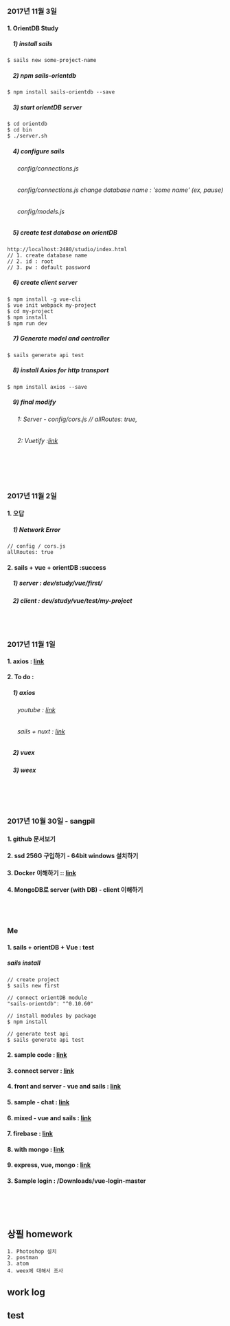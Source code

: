 <br/>
<br/>
<br/>
&nbsp;&nbsp;&nbsp;


### 2017년 11월 3일
#### 1. OrientDB Study 
##### &nbsp;&nbsp;&nbsp; 1) install sails
```
$ sails new some-project-name
```
##### &nbsp;&nbsp;&nbsp; 2) npm sails-orientdb
```
$ npm install sails-orientdb --save  
```
##### &nbsp;&nbsp;&nbsp; 3) start orientDB server
```
$ cd orientdb
$ cd bin
$ ./server.sh
```
##### &nbsp;&nbsp;&nbsp; 4) configure sails
###### &nbsp;&nbsp;&nbsp;&nbsp;&nbsp; config/connections.js
###### &nbsp;&nbsp;&nbsp;&nbsp;&nbsp; config/connections.js  change database name : 'some name' (ex, pause)
###### &nbsp;&nbsp;&nbsp;&nbsp;&nbsp; config/models.js

##### &nbsp;&nbsp;&nbsp; 5) create test database on orientDB 
```
http://localhost:2480/studio/index.html
// 1. create database name
// 2. id : root
// 3. pw : default password
```

##### &nbsp;&nbsp;&nbsp; 6) create client server
```
$ npm install -g vue-cli
$ vue init webpack my-project
$ cd my-project
$ npm install
$ npm run dev
```
##### &nbsp;&nbsp;&nbsp; 7) Generate model and controller
```
$ sails generate api test
```
##### &nbsp;&nbsp;&nbsp; 8) install Axios for http transport
```
$ npm install axios --save
```
##### &nbsp;&nbsp;&nbsp; 9) final modify
###### &nbsp;&nbsp;&nbsp;&nbsp;&nbsp; 1: Server - config/cors.js // allRoutes: true,
###### &nbsp;&nbsp;&nbsp;&nbsp;&nbsp; 2: Vuetify :[link](https://github.com/vuetifyjs/vuetify)




<br/>
<br/>
<br/>

### 2017년 11월 2일
#### 1. 오답 
##### &nbsp;&nbsp;&nbsp; 1) Network Error
```
// config / cors.js
allRoutes: true
```
#### 2. sails + vue + orientDB :success
##### &nbsp;&nbsp;&nbsp; 1) server : dev/study/vue/first/
##### &nbsp;&nbsp;&nbsp; 2) client : dev/study/vue/test/my-project

<br/>
<br/>



### 2017년 11월 1일  
#### 1. axios : [link](https://alligator.io/vuejs/rest-api-axios/)
#### 2. To do :

##### &nbsp;&nbsp;&nbsp; 1) axios
###### &nbsp;&nbsp;&nbsp;&nbsp;&nbsp; youtube : [link](https://www.youtube.com/watch?v=REqu-nKek-o)
###### &nbsp;&nbsp;&nbsp;&nbsp;&nbsp; sails + nuxt : [link](https://github.com/AngelMunoz/sails-nuxt)


##### &nbsp;&nbsp;&nbsp; 2) vuex

##### &nbsp;&nbsp;&nbsp; 3) weex



<br/>
<br/>
<br/>




### 2017년 10월 30일 - sangpil
#### 1. github 문서보기
#### 2. ssd 256G 구입하기 - 64bit windows 설치하기
#### 3. Docker 이해하기 :: [link](https://subicura.com/2017/01/19/docker-guide-for-beginners-2.html)
#### 4. MongoDB로 server (with DB) - client 이해하기

<br/>
<br/>

### Me 
#### 1. sails + orientDB + Vue : test
##### sails install
```
// create project
$ sails new first

// connect orientDB module
"sails-orientdb": "^0.10.60"

// install modules by package
$ npm install

// generate test api
$ sails generate api test
```


#### 2. sample code : [link](http://blog.storyg.co/vue-js-posts/todos-tutorial)
#### 3. connect server : [link](https://alligator.io/vuejs/rest-api-axios/)
#### 4. front and server - vue and sails : [link](https://github.com/ndabAP/vue-sails-example)
#### 5. sample - chat : [link](https://github.com/davidfigueroar9/chat-vue-sails)
#### 6. mixed - vue and sails : [link](https://github.com/juliandavidmr/Template-SailsJS-Vue)
#### 7. firebase : [link](https://github.com/denismars/hackernews)
#### 8. with mongo : [link](https://github.com/sunshine824/News-Movies)
#### 9. express, vue, mongo : [link](https://github.com/Yicoding/vue-node-express-mysql-mongodb)



#### 3. Sample login : /Downloads/vue-login-master




<br/>
<br/>
<br/>

## 상필 homework
```
1. Photoshop 설치
2. postman
3. atom
4. weex에 대해서 조사
```


## work log
## test
